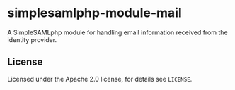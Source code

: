 # simplesamlphp-module-mail
A SimpleSAMLphp module for handling email information received from the identity provider.

## License

Licensed under the Apache 2.0 license, for details see `LICENSE`.
